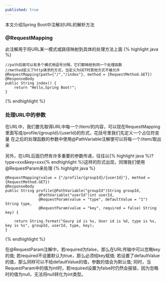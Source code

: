 ```yaml
---
published: true
---
```

本文介绍Spring Boot中注解对URL的解析方法

### @RequestMapping
   此注解用于将URL某一模式或路径映射到具体的处理方法上面
{% highlight java %}

    //path后面可以有多个模式用逗号分隔，它们都映射到同一个处理函数
    //method定义了http请求的方式，当定义为GET时其他方式不被允许
    @RequestMapping(path={"/","/index"}, method = {RequestMethod.GET})
    @ResponseBody
    public String index() {
        return "Hello,Spring Boot!";
    }
    
{% endhighlight %}

### 处理URL中的参数
   在URL中，我们要先取得URL中每一个/item/的内容，可以现在RequestMapping里面写成/profile/{groupId}/{userId}的形式，花括号里我们先定义一个占位符变量
   在之后的处理函数的参数中使用@PathVariable注解便可以将每一个/item/取出来
   
   另外，在URL后面仍然有许多重要的参数传递，往往以{% highlight java %}?type=xxx&key=xxx{% endhighlight %}这样的形式出现，同理我们使用@RequestParam来处理
{% highlight java %}

    @RequestMapping(value = {"/profile/{groupId}/{userId}"}, method = {RequestMethod.GET})
    @ResponseBody
    public String profile(@PathVariable("groupId")String groupId,
                   @PathVariable("userId")int userId,
                   @RequestParam(value = "type", defaultValue = "1") String type,
                   @RequestParam(value = "key", required = false) String key) {

        return String.format("Gourp id is %s, User id is %d, type is %s, key is %s", groupId, userId, type, key);
    }
    
{% endhighlight %}

   在@RequestParam注解中，若required为false，那么在URL传输中可以忽略key的值; 若required不设置默认为true，那么必须给key赋值; 若设置了defaultValue的值，那么同样可以不给defaultValue的值，参数的值会为默认值; 同时，当RequestParam中的值为int时，若required设置为false时仍然会报错，因为忽略时的值为null，无法将null转化为int类型。